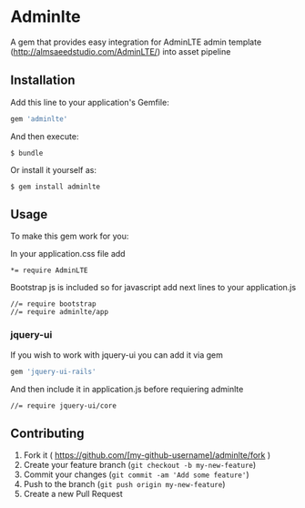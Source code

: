 # Adminlte

A gem that provides easy integration for AdminLTE admin template (http://almsaeedstudio.com/AdminLTE/) into asset pipeline

## Installation

Add this line to your application's Gemfile:

```ruby
gem 'adminlte'
```

And then execute:

    $ bundle

Or install it yourself as:

    $ gem install adminlte

## Usage
To make this gem work for you:

In your application.css file add

    *= require AdminLTE

Bootstrap js is included so for javascript add next lines
to your application.js

    //= require bootstrap
    //= require adminlte/app

### jquery-ui
If you wish to work with jquery-ui you can add it via gem

```ruby
gem 'jquery-ui-rails'
```

And then include it in application.js before requiering adminlte


    //= require jquery-ui/core


## Contributing

1. Fork it ( https://github.com/[my-github-username]/adminlte/fork )
2. Create your feature branch (`git checkout -b my-new-feature`)
3. Commit your changes (`git commit -am 'Add some feature'`)
4. Push to the branch (`git push origin my-new-feature`)
5. Create a new Pull Request
